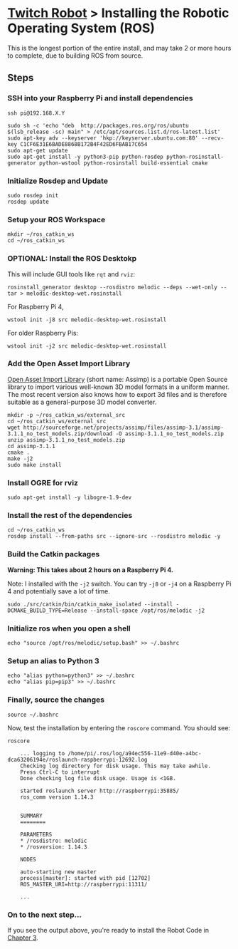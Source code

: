 # [Twitch Robot](./README.md) > Installing the Robotic Operating System (ROS)

This is the longest portion of the entire install, and may take 2 or more hours to complete, due to building ROS from source.

## Steps

### SSH into your Raspberry Pi and install dependencies

```
ssh pi@192.168.X.Y
```

```
sudo sh -c 'echo "deb  http://packages.ros.org/ros/ubuntu  $(lsb_release -sc) main" > /etc/apt/sources.list.d/ros-latest.list'
sudo apt-key adv --keyserver 'hkp://keyserver.ubuntu.com:80' --recv-key C1CF6E31E6BADE8868B172B4F42ED6FBAB17C654
sudo apt-get update
sudo apt-get install -y python3-pip python-rosdep python-rosinstall-generator python-wstool python-rosinstall build-essential cmake
```

### Initialize Rosdep and Update

```
sudo rosdep init
rosdep update
```

### Setup your ROS Workspace

```
mkdir ~/ros_catkin_ws
cd ~/ros_catkin_ws
```

### OPTIONAL: Install the ROS Desktokp 

This will include GUI tools like `rqt` and `rviz`:

```
rosinstall_generator desktop --rosdistro melodic --deps --wet-only --tar > melodic-desktop-wet.rosinstall 
```

For Raspberry Pi 4,

```
wstool init -j8 src melodic-desktop-wet.rosinstall
```

For older Raspberry Pis:

```
wstool init -j2 src melodic-desktop-wet.rosinstall
```

### Add the Open Asset Import Library 

[Open Asset Import Library](http://www.assimp.org/) (short name: Assimp) is a portable Open Source library to import various well-known 3D model formats in a uniform manner. The most recent version also knows how to export 3d files and is therefore suitable as a general-purpose 3D model converter.

```
mkdir -p ~/ros_catkin_ws/external_src 
cd ~/ros_catkin_ws/external_src
wget http://sourceforge.net/projects/assimp/files/assimp-3.1/assimp-3.1.1_no_test_models.zip/download -O assimp-3.1.1_no_test_models.zip
unzip assimp-3.1.1_no_test_models.zip
cd assimp-3.1.1
cmake .
make -j2
sudo make install
```

### Install OGRE for rviz

```
sudo apt-get install -y libogre-1.9-dev
```

### Install the rest of the dependencies

```
cd ~/ros_catkin_ws
rosdep install --from-paths src --ignore-src --rosdistro melodic -y
```

### Build the Catkin packages

**Warning: This takes about 2 hours on a Raspberry Pi 4.**

Note: I installed with the `-j2` switch. You can try `-j8` or `-j4` on a Raspberry Pi 4 and potentially save a lot of time.

```
sudo ./src/catkin/bin/catkin_make_isolated --install -DCMAKE_BUILD_TYPE=Release --install-space /opt/ros/melodic -j2
```

### Initialize ros when you open a shell

```
echo "source /opt/ros/melodic/setup.bash" >> ~/.bashrc
```

### Setup an alias to Python 3

```
echo "alias python=python3" >> ~/.bashrc
echo "alias pip=pip3" >> ~/.bashrc
```

### Finally, source the changes

```
source ~/.bashrc
```

Now, test the installation by entering the `roscore` command. You should see:

```
roscore

    ... logging to /home/pi/.ros/log/a94ec556-11e9-d40e-a4bc-dca63206194e/roslaunch-raspberrypi-12692.log
    Checking log directory for disk usage. This may take awhile.
    Press Ctrl-C to interrupt
    Done checking log file disk usage. Usage is <1GB.

    started roslaunch server http://raspberrypi:35885/
    ros_comm version 1.14.3


    SUMMARY
    ========

    PARAMETERS
    * /rosdistro: melodic
    * /rosversion: 1.14.3

    NODES

    auto-starting new master
    process[master]: started with pid [12702]
    ROS_MASTER_URI=http://raspberrypi:11311/

    ...
```

### On to the next step...

If you see the output above, you're ready to install the Robot Code in [Chapter 3](./Chapter3-RobotCode.md).
